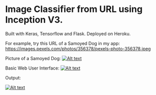 # Image Classifier from URL using Inception V3.

Built with Keras, Tensorflow and Flask. Deployed on Heroku.

For example, try this URL of a Samoyed Dog in my app: https://images.pexels.com/photos/356378/pexels-photo-356378.jpeg

Picture of a Samoyed Dog: 
 [![Alt text](https://images.pexels.com/photos/356378/pexels-photo-356378.jpeg)](https://images.pexels.com/photos/356378/pexels-photo-356378.jpeg)

Basic Web User Interface: 
 [![Alt text](https://raw.githubusercontent.com/gao-xian-peh/gao-xian-peh.github.io/master/assets/flask_image.png)](https://image-classifier-flask.herokuapp.com)
 
 Output: 
 
 [![Alt text](https://raw.githubusercontent.com/gao-xian-peh/gao-xian-peh.github.io/master/assets/flask_image_output.png)](https://image-classifier-flask.herokuapp.com)
